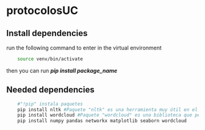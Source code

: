 # protocolosUC

## Install dependencies

run the following command to enter in the virtual environment

```bash
    source venv/bin/activate
```

then you can run ***pip install package_name***


## Needed dependencies

```bash 
    #"!pip" instala paquetes
    pip install nltk #Paquete "nltk" es una herramienta muy útil en el procesamiento de lenguaje natural
    pip install wordcloud #Paquete "wordcloud" es una biblioteca que permite crear nubes de palabras
    pip install numpy pandas networkx matplotlib seaborn wordcloud
```
